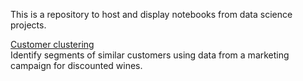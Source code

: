 This is a repository to host and display notebooks from data science projects.

[Customer clustering](notebooks/customer_clustering.ipynb)  
Identify segments of similar customers using data from a marketing campaign for discounted wines.
